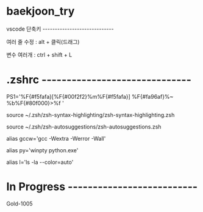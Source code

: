 # baekjoon_try
vscode 단축키 -----------------------------

여러 줄 수정 : alt + 클릭(드래그) 

변수 여러개 : ctrl + shift + L

# .zshrc ------------------------------
PS1='%F{#f5fafa}[%F{#00f2f2}%m%F{#f5fafa}] %F{#fa96af}%~
%b%F{#80f000}>%f '

source ~/.zsh/zsh-syntax-highlighting/zsh-syntax-highlighting.zsh

source ~/.zsh/zsh-autosuggestions/zsh-autosuggestions.zsh

alias gccw='gcc -Wextra -Werror -Wall'

alias py='winpty python.exe'

alias l='ls -la --color=auto'


# In Progress --------------------------
Gold-1005
